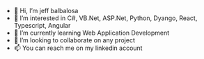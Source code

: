 - 👋 Hi, I’m jeff balbalosa
- 👀 I’m interested in C#, VB.Net, ASP.Net, Python, Dyango, React, Typescript, Angular
- 🌱 I’m currently learning Web Application Development
- 💞️ I’m looking to collaborate on any project
- 📫 You can reach me on my linkedin account

<!---
jbalbalosa/jbalbalosa is a ✨ special ✨ repository because its `README.md` (this file) appears on your GitHub profile.
You can click the Preview link to take a look at your changes.
--->
